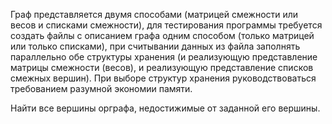 Граф представляется двумя способами (матрицей смежности или весов и списками смежности), для тестирования программы требуется создать файлы с описанием графа одним способом (только матрицей или только списками), при считывании данных из файла заполнять параллельно обе структуры хранения (и реализующую представление матрицы смежности (весов), и реализующую представление списков смежных вершин). При выборе структур хранения руководствоваться требованием разумной экономии памяти.

Найти все вершины орграфа, недостижимые от заданной его вершины.